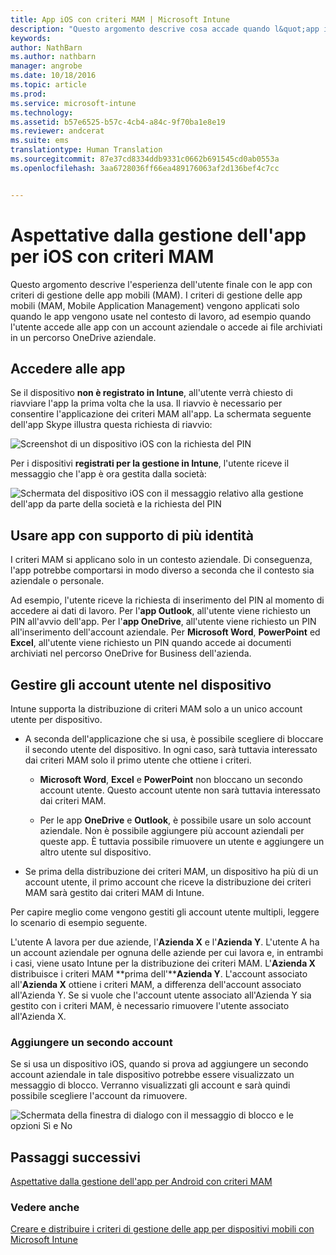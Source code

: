 ```yaml
---
title: App iOS con criteri MAM | Microsoft Intune
description: "Questo argomento descrive cosa accade quando l&quot;app iOS è gestita da criteri di gestione delle app mobili."
keywords: 
author: NathBarn
ms.author: nathbarn
manager: angrobe
ms.date: 10/18/2016
ms.topic: article
ms.prod: 
ms.service: microsoft-intune
ms.technology: 
ms.assetid: b57e6525-b57c-4cb4-a84c-9f70ba1e8e19
ms.reviewer: andcerat
ms.suite: ems
translationtype: Human Translation
ms.sourcegitcommit: 87e37cd8334ddb9331c0662b691545cd0ab0553a
ms.openlocfilehash: 3aa6728036ff66ea489176063af2d136bef4c7cc


---
```


# <a name="what-to-expect-when-your-ios-app-is-managed-by-mam-policies"></a>Aspettative dalla gestione dell'app per iOS con criteri MAM
 Questo argomento descrive l'esperienza dell'utente finale con le app con criteri di gestione delle app mobili (MAM). I criteri di gestione delle app mobili (MAM, Mobile Application Management) vengono applicati solo quando le app vengono usate nel contesto di lavoro, ad esempio quando l'utente accede alle app con un account aziendale o accede ai file archiviati in un percorso OneDrive aziendale.

##  <a name="access-apps"></a>Accedere alle app

Se il dispositivo **non è registrato in Intune**, all'utente verrà chiesto di riavviare l'app la prima volta che la usa.  Il riavvio è necessario per consentire l'applicazione dei criteri MAM all'app. La schermata seguente dell'app Skype illustra questa richiesta di riavvio:


![Screenshot di un dispositivo iOS con la richiesta del PIN](../media/appmanagement/iOS_AppPINPrompt.png)

Per i dispositivi **registrati per la gestione in Intune**, l'utente riceve il messaggio che l'app è ora gestita dalla società:

![Schermata del dispositivo iOS con il messaggio relativo alla gestione dell'app da parte della società e la richiesta del PIN](../media/appmanagement/ios-managed-devices-pin-prompt.png)

##  <a name="use-apps-with-multi-identity-support"></a>Usare app con supporto di più identità

I criteri MAM si applicano solo in un contesto aziendale. Di conseguenza, l'app potrebbe comportarsi in modo diverso a seconda che il contesto sia aziendale o personale.

 Ad esempio, l'utente riceve la richiesta di inserimento del PIN al momento di accedere ai dati di lavoro. Per l'**app Outlook**, all'utente viene richiesto un PIN all'avvio dell'app. Per l'**app OneDrive**, all'utente viene richiesto un PIN all'inserimento dell'account aziendale.  Per **Microsoft Word**, **PowerPoint** ed **Excel**, all'utente viene richiesto un PIN quando accede ai documenti archiviati nel percorso OneDrive for Business dell'azienda.

##  <a name="manage-user-accounts-on-the-device"></a>Gestire gli account utente nel dispositivo

Intune supporta la distribuzione di criteri MAM solo a un unico account utente per dispositivo.

* A seconda dell'applicazione che si usa, è possibile scegliere di bloccare il secondo utente del dispositivo. In ogni caso, sarà tuttavia interessato dai criteri MAM solo il primo utente che ottiene i criteri.
  * **Microsoft Word**, **Excel** e **PowerPoint** non bloccano un secondo account utente. Questo account utente non sarà tuttavia interessato dai criteri MAM.  

  * Per le app **OneDrive** e **Outlook**, è possibile usare un solo account aziendale. Non è possibile aggiungere più account aziendali per queste app. È tuttavia possibile rimuovere un utente e aggiungere un altro utente sul dispositivo.

* Se prima della distribuzione dei criteri MAM, un dispositivo ha più di un account utente, il primo account che riceve la distribuzione dei criteri MAM sarà gestito dai criteri MAM di Intune.


Per capire meglio come vengono gestiti gli account utente multipli, leggere lo scenario di esempio seguente.

L'utente A lavora per due aziende, l'**Azienda X** e l'**Azienda Y**. L'utente A ha un account aziendale per ognuna delle aziende per cui lavora e, in entrambi i casi, viene usato Intune per la distribuzione dei criteri MAM. L'**Azienda X** distribuisce i criteri MAM **prima dell'****Azienda Y**. L'account associato all'**Azienda X** ottiene i criteri MAM, a differenza dell'account associato all'Azienda Y. Se si vuole che l'account utente associato all'Azienda Y sia gestito con i criteri MAM, è necessario rimuovere l'utente associato all'Azienda X.

### <a name="add-a-second-account"></a>Aggiungere un secondo account

Se si usa un dispositivo iOS, quando si prova ad aggiungere un secondo account aziendale in tale dispositivo potrebbe essere visualizzato un messaggio di blocco. Verranno visualizzati gli account e sarà quindi possibile scegliere l'account da rimuovere.

![Schermata della finestra di dialogo con il messaggio di blocco e le opzioni Sì e No](../media/AppManagement/iOS_SwitchUser.PNG)
## <a name="next-steps"></a>Passaggi successivi
[Aspettative dalla gestione dell'app per Android con criteri MAM](user-experience-for-mam-enabled-android-apps-with-microsoft-intune.md)
### <a name="see-also"></a>Vedere anche
[Creare e distribuire i criteri di gestione delle app per dispositivi mobili con Microsoft Intune](create-and-deploy-mobile-app-management-policies-with-microsoft-intune.md)



<!--HONumber=Dec16_HO2-->


